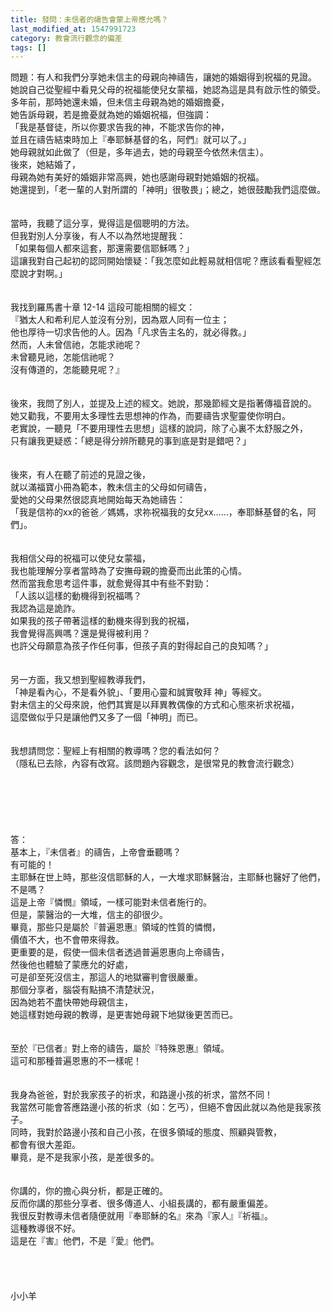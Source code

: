 ```yaml
---
title: 發問：未信者的禱告會蒙上帝應允嗎？
last_modified_at: 1547991723
category: 教會流行觀念的偏差
tags: []
---
```


<p>問題：有人和我們分享她未信主的母親向神禱告，讓她的婚姻得到祝福的見證。<br/>她說自己從聖經中看見父母的祝福能使兒女蒙福，她認為這是具有啟示性的領受。多年前，那時她還未婚，但未信主母親為她的婚姻擔憂，<br/>她告訴母親，若是擔憂就為她的婚姻祝福，但強調：<br/>「我是基督徒，所以你要求告我的神，不能求告你的神，<br/>並且在禱告結束時加上『奉耶穌基督的名，阿們』就可以了。」<br/>她母親就如此做了（但是，多年過去，她的母親至今依然未信主）。<br/><!--more-->後來，她結婚了，<br/>母親為她有美好的婚姻非常高興，她也感謝母親對她婚姻的祝福。<br/>她還提到，「老一輩的人對所謂的「神明」很敬畏」；總之，她很鼓勵我們這麼做。<br/><br/><br/>當時，我聽了這分享，覺得這是個聰明的方法。<br/>但我對別人分享後，有人不以為然地提醒我：<br/>「如果每個人都來這套，那還需要信耶穌嗎？」<br/>這讓我對自己起初的認同開始懷疑：「我怎麼如此輕易就相信呢？應該看看聖經怎麼說才對啊。」<br/><br/><br/>我找到羅馬書十章 12-14 這段可能相關的經文：<br/>『猶太人和希利尼人並沒有分別，因為眾人同有一位主；<br/>他也厚待一切求告他的人。因為「凡求告主名的，就必得救。」<br/>然而，人未曾信祂，怎能求祂呢？<br/>未曾聽見祂，怎能信祂呢？<br/>沒有傳道的，怎能聽見呢？』<br/><br/><br/>後來，我問了別人，並提及上述的經文。她說，那幾節經文是指著傳福音說的。<br/>她又勸我，不要用太多理性去思想神的作為，而要禱告求聖靈使你明白。<br/>老實說，一聽見「不要用理性去思想」這樣的說詞，除了心裏不太舒服之外，<br/>只有讓我更疑惑：「總是得分辨所聽見的事到底是對是錯吧？」<br/><br/><br/>後來，有人在聽了前述的見證之後，<br/>就以滿福寶小冊為範本，教未信主的父母如何禱告，<br/>愛她的父母果然很認真地開始每天為她禱告：<br/>「我是信祢的xx的爸爸／媽媽，求祢祝福我的女兒xx……，奉耶穌基督的名，阿們」。<br/><br/><br/>我相信父母的祝福可以使兒女蒙福，<br/>我也能理解分享者當時為了安撫母親的擔憂而出此策的心情。<br/>然而當我愈思考這件事，就愈覺得其中有些不對勁：<br/>「人該以這樣的動機得到祝福嗎？<br/>我認為這是詭詐。<br/>如果我的孩子帶著這樣的動機來得到我的祝福，<br/>我會覺得高興嗎？還是覺得被利用？<br/>也許父母願意為孩子作任何事，但孩子真的對得起自己的良知嗎？」<br/><br/><br/>另一方面，我又想到聖經教導我們，<br/>「神是看內心，不是看外貌」、「要用心靈和誠實敬拜 神」等經文。<br/>對未信主的父母來說，他們其實是以拜異教偶像的方式和心態來祈求祝福，<br/>這麼做似乎只是讓他們又多了一個「神明」而已。<br/><br/><br/>我想請問您：聖經上有相關的教導嗎？您的看法如何？<br/>（隱私已去除，內容有改寫。該問題內容觀念，是很常見的教會流行觀念）<br/><br/><br/><br/><br/><br/><br/>答：<br/>基本上，『未信者』的禱告，上帝會垂聽嗎？<br/>有可能的！<br/>主耶穌在世上時，那些沒信耶穌的人，一大堆求耶穌醫治，主耶穌也醫好了他們，不是嗎？<br/>這是上帝『憐憫』領域，一樣可能對未信者施行的。<br/>但是，蒙醫治的一大堆，信主的卻很少。<br/>畢竟，那些只是屬於『普遍恩惠』領域的性質的憐憫，<br/>價值不大，也不會帶來得救。<br/>更重要的是，假使一個未信者透過普遍恩惠向上帝禱告，<br/>然後他也體驗了蒙應允的好處，<br/>可是卻至死沒信主，那這人的地獄審判會很嚴重。<br/>那個分享者，腦袋有點搞不清楚狀況，<br/>因為她若不盡快帶她母親信主，<br/>她這樣對她母親的教導，是更害她母親下地獄後更苦而已。<br/> <br/><br/>至於『已信者』對上帝的禱告，屬於『特殊恩惠』領域。<br/>這可和那種普遍恩惠的不一樣呢！<br/> <br/><br/>我身為爸爸，對於我家孩子的祈求，和路邊小孩的祈求，當然不同！<br/>我當然可能會答應路邊小孩的祈求（如：乞丐），但絕不會因此就以為他是我家孩子。<br/>同時，我對於路邊小孩和自己小孩，在很多領域的態度、照顧與管教，<br/>都會有很大差距。<br/>畢竟，是不是我家小孩，是差很多的。<br/> <br/><br/>你講的，你的擔心與分析，都是正確的。<br/>反而你講的那些分享者、很多傳道人、小組長講的，都有嚴重偏差。<br/>我很反對教導未信者隨便就用『奉耶穌的名』來為『家人』『祈福』。<br/>這種教導很不好。<br/>這是在『害』他們，不是『愛』他們。<br/><br/><br/><br/><br/>小小羊<br/><br/><br/><br/><br/><br/><br/></p>